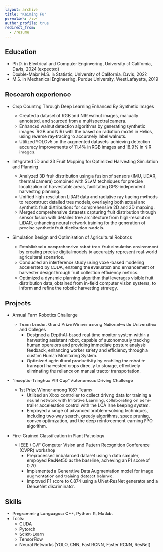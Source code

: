 ```yaml
---
layout: archive
title: "Kaiming Fu"
permalink: /cv/
author_profile: true
redirect_from:
  - /resume
---
```

<!-- You can download a PDF copy of my resume [here](../files/KaimingFu_Resume.pdf).-->

Education
-----
* Ph.D. in Electrical and Computer Engineering, University of California, Davis, 2024 (expected)
* Double-Major M.S. in Statistic, University of California, Davis, 2022
* M.S. in Mechanical Engineering, Purdue University, West Lafayette, 2019

Research experience
-----
* Crop Counting Through Deep Learning Enhanced By Synthetic Images
  * Created a dataset of RGB and NIR walnut images, manually annotated, and sourced from a multispectral camera.
  * Enhanced walnut detection algorithms by generating synthetic images (RGB and NIR) with the based on radiation model in Helios, using reverse ray-tracing to accurately label walnuts.
  * Utilized YOLOv5 on the augmented datasets, achieving detection accuracy improvements of 11.4% in RGB  images and 18.9% in NIR images.

* Integrated 2D and 3D Fruit Mapping for Optimized Harvesting Simulation and Planning
  * Analyzed 3D fruit distribution using a fusion of sensors (IMU, LiDAR, thermal camera) combined with SLAM techniques for precise localization of harvestable areas, facilitating GPS-independent harvesting planning.
  * Unified high-resolution LiDAR data and radiative ray tracing methods to reconstruct detailed tree models, overlaying both actual and synthetic fruit distributions for comprehensive 2D and 3D mapping.
  * Merged comprehensive datasets capturing fruit distribution through sensor fusion with detailed tree architecture from high-resolution LiDAR, enhancing neural network training for the generation of precise synthetic fruit distribution models.

* Simulation Design and Optimization of Agricultural Robotics
  * Established a comprehensive robot-tree-fruit simulation environment by creating precise digital models to accurately represent real-world agricultural scenarios.
  * Conducted an interference study using voxel-based modeling accelerated by CUDA, enabling the evaluation and enhancement of harvester design through fruit collection efficiency metrics.
  * Optimized a dynamic planning algorithm that leverages visible fruit distribution data, obtained from in-field computer vision systems, to inform and refine the robotic harvesting strategy.


Projects
-----
* Annual Farm Robotics Challenge
  * Team Leader. Grand Prize Winner among National-wide Universities and Colleges
    * Designed a DepthAI-based real-time monitor system within a harvesting assistant robot, capable of autonomously tracking human operators and providing immediate posture analysis feedback, enhancing worker safety and efficiency through a custom Human Monitoring System.
    * Optimized agricultural productivity by enabling the robot to transport harvested crops directly to storage, effectively eliminating the reliance on manual tractor transportation.

* ”Inceptio-Tsinghua AIR Cup” Autonomous Driving Challenge
  * 1st Prize Winner among 1067 Teams
    * Utilized an Xbox controller to collect driving data for training a neural network with Imitative Learning, collaborating on semi-trailer acceleration control with the LCA lane keeping system.
    * Employed a range of advanced problem-solving techniques, including two-way search, greedy algorithms, space pruning, convex optimization, and the deep reinforcement learning PPO algorithm.

* Fine-Grained Classification in Plant Pathology
  * IEEE / CVF Computer Vision and Pattern Recognition Conference (CVPR) workshop
    * Preprocessed imbalanced dataset using a data sampler, employed ResNet50 as the baseline, achieving an F1 score of 0.70.
    * Implemented a Generative Data Augmentation model for image augmentation and training dataset balance.
    * Improved F1 score to 0.874 using a UNet-ResNet generator and a DenseNet discriminator.

Skills
-----
* Programming Languages: C++, Python, R, Matlab.
* Tools:
  * CUDA
  * Pytorch
  * Scikit-Learn
  * TensorFlow
  * Neural Networks (YOLO, CNN, Fast RCNN, Faster RCNN, ResNet)


